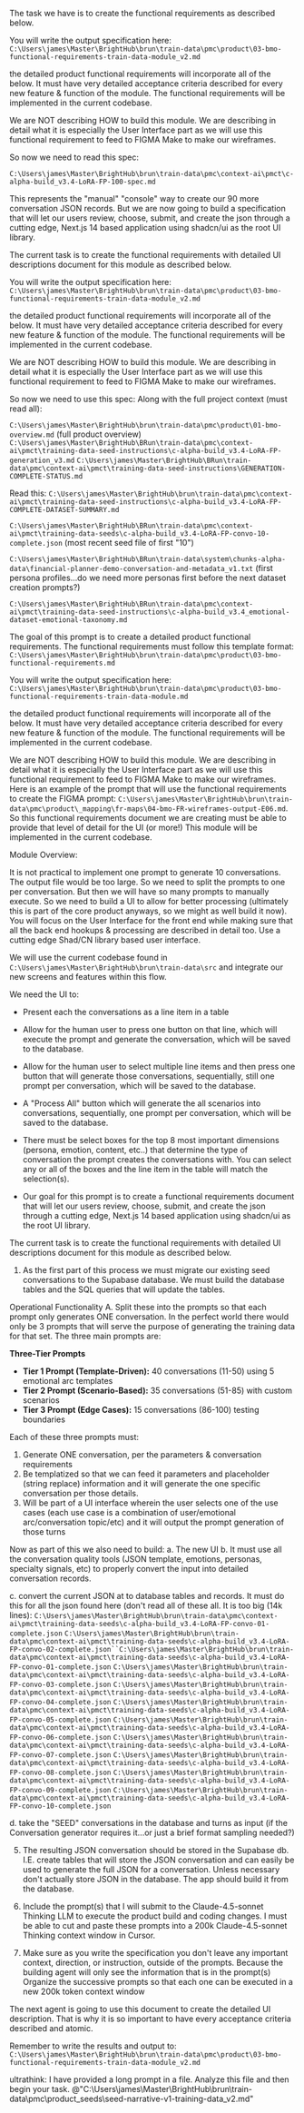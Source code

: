 The task we have is to create the functional requirements as described below.

You will write the output specification here: `C:\Users\james\Master\BrightHub\brun\train-data\pmc\product\03-bmo-functional-requirements-train-data-module_v2.md`

the detailed product functional requirements will incorporate all of the below.
It must have very detailed acceptance criteria described for every new feature & function of the module. 
The functional requirements will be implemented in the current codebase.

We are NOT describing HOW to build this module. We are describing in detail what it is especially the User Interface part as we will use this functional requirement to feed to FIGMA Make to make our wireframes.

So now we need to read this spec:

`C:\Users\james\Master\BrightHub\brun\train-data\pmc\context-ai\pmct\c-alpha-build_v3.4-LoRA-FP-100-spec.md`

This represents the "manual" "console" way to create our 90 more conversation JSON records. But we are now going to build a specification that will let our users review, choose, submit, and create the json through a cutting edge, Next.js 14 based application using shadcn/ui as the root UI library.

The current task is to create the functional requirements with detailed UI descriptions document for this module as described below.

You will write the output specification here: `C:\Users\james\Master\BrightHub\brun\train-data\pmc\product\03-bmo-functional-requirements-train-data-module_v2.md`

the detailed product functional requirements will incorporate all of the below.
It must have very detailed acceptance criteria described for every new feature & function of the module. 
The functional requirements will be implemented in the current codebase.

We are NOT describing HOW to build this module. We are describing in detail what it is especially the User Interface part as we will use this functional requirement to feed to FIGMA Make to make our wireframes.

So now we need to use this spec: Along with the full project context (must read all):

`C:\Users\james\Master\BrightHub\brun\train-data\pmc\product\01-bmo-overview.md` (full product overview)
`C:\Users\james\Master\BrightHub\BRun\train-data\pmc\context-ai\pmct\training-data-seed-instructions\c-alpha-build_v3.4-LoRA-FP-generation_v3.md`
`C:\Users\james\Master\BrightHub\BRun\train-data\pmc\context-ai\pmct\training-data-seed-instructions\GENERATION-COMPLETE-STATUS.md`

Read this: `C:\Users\james\Master\BrightHub\brun\train-data\pmc\context-ai\pmct\training-data-seed-instructions\c-alpha-build_v3.4-LoRA-FP-COMPLETE-DATASET-SUMMARY.md`

`C:\Users\james\Master\BrightHub\BRun\train-data\pmc\context-ai\pmct\training-data-seeds\c-alpha-build_v3.4-LoRA-FP-convo-10-complete.json` (most recent seed file of first "10")

`C:\Users\james\Master\BrightHub\BRun\train-data\system\chunks-alpha-data\financial-planner-demo-conversation-and-metadata_v1.txt` (first persona profiles...do we need more personas first before the next dataset creation prompts?)

`C:\Users\james\Master\BrightHub\BRun\train-data\pmc\context-ai\pmct\training-data-seed-instructions\c-alpha-build_v3.4_emotional-dataset-emotional-taxonomy.md`

The goal of this prompt is to create a detailed product functional requirements. The functional requirements must follow this template format: `C:\Users\james\Master\BrightHub\brun\train-data\pmc\product\03-bmo-functional-requirements.md`

You will write the output specification here: `C:\Users\james\Master\BrightHub\brun\train-data\pmc\product\03-bmo-functional-requirements-train-data-module.md`

the detailed product functional requirements will incorporate all of the below.
It must have very detailed acceptance criteria described for every new feature & function of the module. 
The functional requirements will be implemented in the current codebase.

We are NOT describing HOW to build this module. We are describing in detail what it is especially the User Interface part as we will use this functional requirement to feed to FIGMA Make to make our wireframes. Here is an example of the prompt that will use the functional requirements to create the FIGMA prompt: `C:\Users\james\Master\BrightHub\brun\train-data\pmc\product\_mapping\fr-maps\04-bmo-FR-wireframes-output-E06.md`. So this functional requirements document we are creating must be able to provide that level of detail for the UI (or more!)
This module will be implemented in the current codebase.



Module Overview:

It is not practical to implement one prompt to generate 10 conversations. The output file would be too large. So we need to split the prompts to one per conversation. But then we will have so many prompts to manually execute. So we need to build a UI to allow for better processing (ultimately this is part of the core product anyways, so we might as well build it now). You will focus on the User Interface for the front end while making sure that all the back end hookups & processing are described in detail too.  Use a cutting edge Shad/CN library based user interface.

We will use the current codebase found in `C:\Users\james\Master\BrightHub\brun\train-data\src` and integrate our new screens and features within this flow. 

We need the UI to:
- Present each the conversations as a line item in a table 
- Allow for the human user to press one button on that line, which will execute the prompt and generate the conversation, which will be saved to the database.
- Allow for the human user to select multiple line items and then press one button that will generate those conversations, sequentially, still one prompt per conversation, which will be saved to the database.
- A "Process All" button which will generate the all scenarios into conversations, sequentially, one prompt per conversation, which will be saved to the database.
- There must be select boxes for the top 8 most important dimensions (persona, emotion, content, etc..) that determine the type of conversation the prompt creates the conversations with. You can select any or all of the boxes and the line item in the table will match the selection(s).

- Our goal for this prompt is to create a functional requirements document  that will let our users review, choose, submit, and create the json through a cutting edge, Next.js 14 based application using shadcn/ui as the root UI library.

The current task is to create the functional requirements with detailed UI descriptions document for this module as described below.


1. As the first part of this process we must migrate our existing seed conversations to the Supabase database. We must build the database tables and the SQL queries that will update the tables.


Operational Functionality
A. Split these into the prompts so that each prompt only generates ONE conversation.
In the perfect world there would only be 3 prompts that will serve the purpose of generating the training data for that set. The three main prompts are:

**Three-Tier Prompts**
- **Tier 1 Prompt (Template-Driven):** 40 conversations (11-50) using 5 emotional arc templates
- **Tier 2 Prompt (Scenario-Based):** 35 conversations (51-85) with custom scenarios
- **Tier 3 Prompt (Edge Cases):** 15 conversations (86-100) testing boundaries

Each of these three prompts must:
1. Generate ONE conversation, per the parameters & conversation requirements
2. Be templatized so that we can feed it parameters and placeholder (string replace) information and it will generate the one specific conversation per those details.
3. Will be part of a UI interface wherein the user selects one of the use cases (each use case is a combination of user/emotional arc/conversation topic/etc) and it will output the prompt generation of those turns

Now as part of this we also need to build:
a. The new UI
b. It must use all the conversation quality tools (JSON template, emotions, personas, specialty signals, etc) to properly convert the input into detailed conversation records.


c. convert the current JSON at to database tables and records. 
It must do this for all the json found here (don't read all of these all. It is too big (14k lines): 
`C:\Users\james\Master\BrightHub\brun\train-data\pmc\context-ai\pmct\training-data-seeds\c-alpha-build_v3.4-LoRA-FP-convo-01-complete.json`
`C:\Users\james\Master\BrightHub\brun\train-data\pmc\context-ai\pmct\training-data-seeds\c-alpha-build_v3.4-LoRA-FP-convo-02-complete.json``C:\Users\james\Master\BrightHub\brun\train-data\pmc\context-ai\pmct\training-data-seeds\c-alpha-build_v3.4-LoRA-FP-convo-01-complete.json`
`C:\Users\james\Master\BrightHub\brun\train-data\pmc\context-ai\pmct\training-data-seeds\c-alpha-build_v3.4-LoRA-FP-convo-03-complete.json`
`C:\Users\james\Master\BrightHub\brun\train-data\pmc\context-ai\pmct\training-data-seeds\c-alpha-build_v3.4-LoRA-FP-convo-04-complete.json`
`C:\Users\james\Master\BrightHub\brun\train-data\pmc\context-ai\pmct\training-data-seeds\c-alpha-build_v3.4-LoRA-FP-convo-05-complete.json`
`C:\Users\james\Master\BrightHub\brun\train-data\pmc\context-ai\pmct\training-data-seeds\c-alpha-build_v3.4-LoRA-FP-convo-06-complete.json`
`C:\Users\james\Master\BrightHub\brun\train-data\pmc\context-ai\pmct\training-data-seeds\c-alpha-build_v3.4-LoRA-FP-convo-07-complete.json`
`C:\Users\james\Master\BrightHub\brun\train-data\pmc\context-ai\pmct\training-data-seeds\c-alpha-build_v3.4-LoRA-FP-convo-08-complete.json`
`C:\Users\james\Master\BrightHub\brun\train-data\pmc\context-ai\pmct\training-data-seeds\c-alpha-build_v3.4-LoRA-FP-convo-09-complete.json`
`C:\Users\james\Master\BrightHub\brun\train-data\pmc\context-ai\pmct\training-data-seeds\c-alpha-build_v3.4-LoRA-FP-convo-10-complete.json`


d. take the "SEED" conversations in the database and turns as input (if the Conversation generator requires it...or just a brief format sampling needed?)

5. The resulting JSON conversation should be stored in the Supabase db. I.E. create tables that will store the JSON conversation and can easily be used to generate the full JSON for a conversation. Unless necessary don't actually store JSON in the database. The app should build it from the database.


2. Include the prompt(s) that I will submit to the Claude-4.5-sonnet Thinking LLM to execute the product build and coding changes. I must be able to cut and paste these prompts into a 200k Claude-4.5-sonnet Thinking context window in Cursor.

3. Make sure as you write the specification you don't leave any important context, direction, or instruction, outside of the prompts. Because the building agent will only see the information that is in the prompt(s)
Organize the successive prompts so that each one can be executed in a new 200k token context window

The next agent is going to use this document to create the detailed UI description. That is why it is so important to have every acceptance criteria described and atomic.

Remember to write the results and output to: `C:\Users\james\Master\BrightHub\brun\train-data\pmc\product\03-bmo-functional-requirements-train-data-module_v2.md`


ultrathink: I have provided a long prompt in a file. Analyze this file and then begin your task. @"C:\Users\james\Master\BrightHub\brun\train-data\pmc\product\_seeds\seed-narrative-v1-training-data_v2.md"